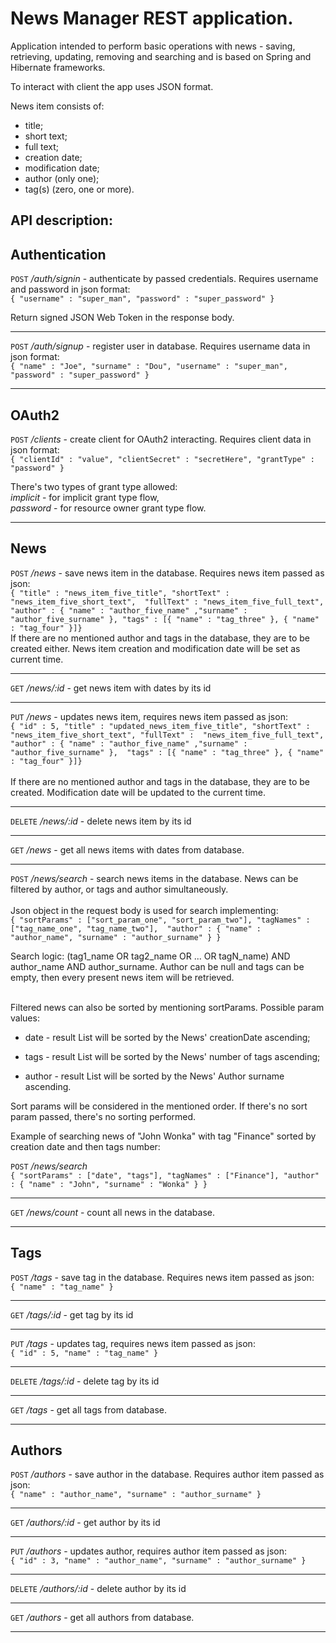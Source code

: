 **News Manager REST application.**<br/>
=====================================

Application intended to perform basic operations with news - saving, retrieving,
updating, removing and searching and is based on Spring and Hibernate frameworks.<br/>

To interact with client the app uses JSON format.<br/>

News item consists of:<br/>
- title;
- short text;
- full text;
- creation date;
- modification date;
- author (only one);
- tag(s) (zero, one or more).

**API description:**<br/>
------------------------------  
**Authentication**<br/>
----------
`POST` */auth/signin* - authenticate by passed credentials. Requires username and password in json format:<br/>
`{ "username" : "super_man", "password" : "super_password" } `<br/>

Return signed JSON Web Token in the response body.<br/>

***

`POST` */auth/signup* - register user in database. Requires username data in json format:<br/>
`{ "name" : "Joe", "surname" : "Dou", "username" : "super_man", "password" : "super_password" } `<br/>

***

**OAuth2**<br/>
----------
`POST` */clients* - create client for OAuth2 interacting. Requires client data in json format:<br/>
`{ "clientId" : "value", "clientSecret" : "secretHere", "grantType" : "password" } `<br/>

There's two types of grant type allowed:<br/>
*implicit* - for implicit grant type flow,<br/>
*password* - for resource owner grant type flow.<br/>

***

**News**<br/>
----------
  `POST` */news* - save news item in the database. Requires news item passed as json:<br/>
  `{ "title" : "news_item_five_title", "shortText" : "news_item_five_short_text", 
  "fullText" : "news_item_five_full_text", "author" : { "name" : "author_five_name" ,"surname" : 
  "author_five_surname" }, "tags" : [{ "name" : "tag_three" }, { "name" : "tag_four" }]}` <br/>
  If there are no mentioned author and tags in the database, they are to be created either. 
  News item creation and modification date will be set as current time.<br/>

***
 
   `GET` */news/:id* - get news item with dates by its id<br/>
 
***
   
  `PUT` */news* - updates news item, requires news item passed as json:<br/> 
  `{ "id" : 5, "title" : "updated_news_item_five_title", "shortText" : "news_item_five_short_text", "fullText" : 
  "news_item_five_full_text", "author" : { "name" : "author_five_name" ,"surname" : "author_five_surname" }, 
   "tags" : [{ "name" : "tag_three" }, { "name" : "tag_four" }]}` <br/><br/>
   If there are no mentioned author and tags in the database, they are to be created. 
   Modification date will be updated to the current time.<br/>
  
***
 
  `DELETE` */news/:id* - delete news item by its id<br/>
  
***

   `GET` */news* - get all news items with dates from database.<br/>
   
***

   `POST` */news/search* - search news items in the database. News can be filtered by author, or tags and 
   author simultaneously. <br /><br />
   Json object in the request body is used for search implementing:<br/>
   `{ "sortParams" : ["sort_param_one", "sort_param_two"], "tagNames" : ["tag_name_one", "tag_name_two"], 
   "author" : { "name" : "author_name", "surname" : "author_surname" } }`<br/>
  
   Search logic: (tag1_name OR tag2_name OR ... OR tagN_name) AND author_name AND author_surname. Author can be 
   null and tags can be empty, then every present news item will be retrieved.<br /><br/>

   Filtered news can also be sorted by mentioning sortParams. Possible param values:<br/>
     
   - date - result List will be sorted by the News' creationDate ascending;<br/>
 
   - tags - result List will be sorted by the News' number of tags ascending;<br/>

   - author - result List will be sorted by the News' Author surname ascending.<br/>
 
   Sort params will be considered in the mentioned order. If there's no sort param passed, 
   there's no sorting performed.<br />
   
   Example of searching news of "John Wonka" with tag "Finance" sorted by creation date and then tags number:<br/>
   
   `POST` */news/search*<br />
   `{ "sortParams" : ["date", "tags"], "tagNames" : ["Finance"], "author" : { "name" : "John", "surname" : "Wonka" } }`
   
***

   `GET` */news/count* - count all news in the database.<br/>
   
***

**Tags**<br/>
----------
`POST` */tags* - save tag in the database. Requires news item passed as json:<br/>
`{ "name" : "tag_name" } ` <br/>

***

 `GET` */tags/:id* - get tag by its id<br/>

***
 
`PUT` */tags* - updates tag, requires news item passed as json:<br/>
`{ "id" : 5, "name" : "tag_name" } ` <br/>

***

`DELETE` */tags/:id* - delete tag by its id<br/>

***

 `GET` */tags* - get all tags from database.<br/>
 
***

**Authors**<br/>
----------
`POST` */authors* - save author in the database. Requires author item passed as json:<br/>
`{ "name" : "author_name", "surname" : "author_surname" } `<br/>

***

 `GET` */authors/:id* - get author by its id<br/>

***
 
`PUT` */authors* - updates author, requires author item passed as json:<br/>
`{ "id" : 3, "name" : "author_name", "surname" : "author_surname" } `<br/>

***

`DELETE` */authors/:id* - delete author by its id<br/>

***

 `GET` */authors* - get all authors from database.<br/>
 
***
